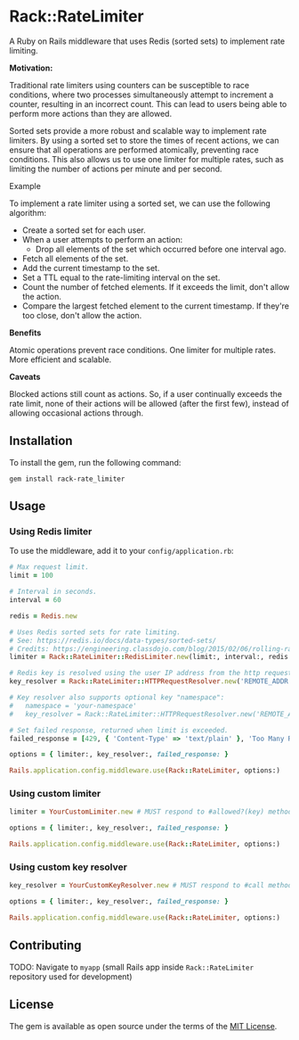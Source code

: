 # Rack::RateLimiter

A Ruby on Rails middleware that uses Redis (sorted sets) to implement rate limiting.

**Motivation:**

Traditional rate limiters using counters can be susceptible to race conditions, where two processes simultaneously attempt to increment a counter, resulting in an incorrect count. This can lead to users being able to perform more actions than they are allowed.

Sorted sets provide a more robust and scalable way to implement rate limiters. By using a sorted set to store the times of recent actions, we can ensure that all operations are performed atomically, preventing race conditions. This also allows us to use one limiter for multiple rates, such as limiting the number of actions per minute and per second.

Example

To implement a rate limiter using a sorted set, we can use the following algorithm:

- Create a sorted set for each user.
- When a user attempts to perform an action:
  - Drop all elements of the set which occurred before one interval ago.
- Fetch all elements of the set.
- Add the current timestamp to the set.
- Set a TTL equal to the rate-limiting interval on the set.
- Count the number of fetched elements. If it exceeds the limit, don't allow the action.
- Compare the largest fetched element to the current timestamp. If they're too close, don't allow the action.

**Benefits**

Atomic operations prevent race conditions.
One limiter for multiple rates.
More efficient and scalable.

**Caveats**

Blocked actions still count as actions. So, if a user continually exceeds the rate limit, none of their actions will be allowed (after the first few), instead of allowing occasional actions through.

## Installation

To install the gem, run the following command:

`gem install rack-rate_limiter`

## Usage

### Using Redis limiter

To use the middleware, add it to your `config/application.rb`:

```ruby
# Max request limit.
limit = 100

# Interval in seconds.
interval = 60

redis = Redis.new

# Uses Redis sorted sets for rate limiting.
# See: https://redis.io/docs/data-types/sorted-sets/
# Credits: https://engineering.classdojo.com/blog/2015/02/06/rolling-rate-limiter/
limiter = Rack::RateLimiter::RedisLimiter.new(limit:, interval:, redis:)

# Redis key is resolved using the user IP address from the http request
key_resolver = Rack::RateLimiter::HTTPRequestResolver.new('REMOTE_ADDR')

# Key resolver also supports optional key "namespace":
#   namespace = 'your-namespace'
#   key_resolver = Rack::RateLimiter::HTTPRequestResolver.new('REMOTE_ADDR', namespace:)

# Set failed response, returned when limit is exceeded.
failed_response = [429, { 'Content-Type' => 'text/plain' }, 'Too Many Requests']

options = { limiter:, key_resolver:, failed_response: }

Rails.application.config.middleware.use(Rack::RateLimiter, options:)
```

### Using custom limiter

```ruby
limiter = YourCustomLimiter.new # MUST respond to #allowed?(key) method.

options = { limiter:, key_resolver:, failed_response: }

Rails.application.config.middleware.use(Rack::RateLimiter, options:)
```

### Using custom key resolver

```ruby
key_resolver = YourCustomKeyResolver.new # MUST respond to #call method.

options = { limiter:, key_resolver:, failed_response: }

Rails.application.config.middleware.use(Rack::RateLimiter, options:)

```

## Contributing

TODO: Navigate to `myapp` (small Rails app inside `Rack::RateLimiter` repository used for development)

## License

The gem is available as open source under the terms of the [MIT License](https://opensource.org/licenses/MIT).
